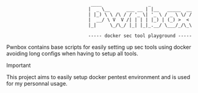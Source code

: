 ```
                               ____                 _               
                              |  _ \__      ___ __ | |__   _____  __
                              | |_) \ \ /\ / / '_ \| '_ \ / _ \ \/ /
                              |  __/ \ V  V /| | | | |_) | (_) >  < 
                              |_|     \_/\_/ |_| |_|_.__/ \___/_/\_\

                              ----- docker sec tool playground -----

```

Pwnbox contains base scripts for easily setting up sec tools using docker avoiding long configs when having to setup all tools.

>[!Important]
>This project aims to easily setup docker pentest environment and is used for my personnal usage.
